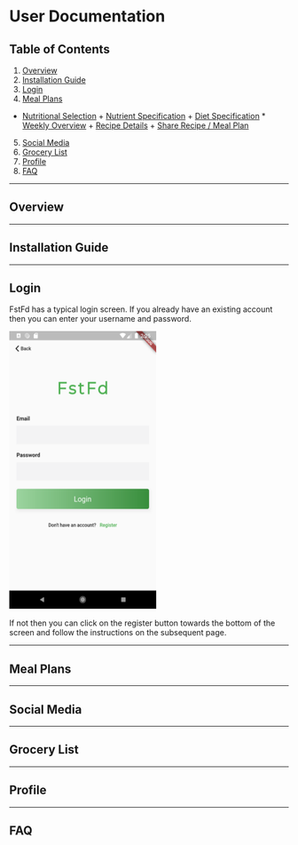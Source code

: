 
# User Documentation

## Table of Contents
1. [Overview](#overview)
2. [Installation Guide](#installation-guide)
3. [Login](#login)
4. [Meal Plans](#meal-plans)
* [Nutritional Selection](#nutritional-selection)
           + [Nutrient Specification](#nutrient-specification)
           + [Diet Specification](#diet-specification)
        * [Weekly Overview](#weekly-overview)
            + [Recipe Details](#recipe-details)
            + [Share Recipe / Meal Plan](#share-recipe-meal-plan)
5. [Social Media](#social-media)
6. [Grocery List](#grocery-list)
7. [Profile](#profile)
8. [FAQ](#faq)

***

## Overview


***

## Installation Guide



***

## Login
<p>FstFd has a typical login screen. If you already have an existing account then you can enter your username and password.</p>

<img src=/User%20Docs%20Images/Login.png width="265" height="500">

<p>If not then you can click on the register button towards the bottom of the screen and follow the instructions on the subsequent page.</p>

***

## Meal Plans



***

## Social Media


***

## Grocery List


***

## Profile


***

## FAQ
